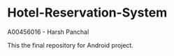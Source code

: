# Hotel-Reservation-System

A00456016 - Harsh Panchal

This the final repository for Android project.

